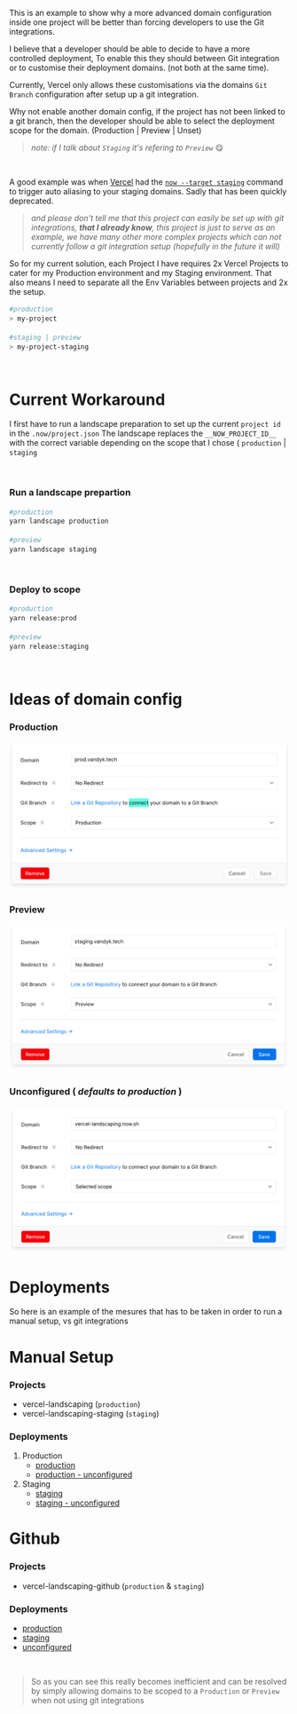 This is an example to show why a more advanced domain configuration inside one project will be better than forcing developers to use the Git integrations.

I believe that a developer should be able to decide to have a more controlled deployment, To enable this they should between Git integration or to customise their deployment domains. (not both at the same time).

Currently, Vercel only allows these customisations via the domains `Git Branch` configuration after setup up a git integration.

Why not enable another domain config, if the project has not been linked to a git branch, then the developer should be able to select the deployment scope for the domain. (Production | Preview | Unset)

> _note: if I talk about `Staging` it's refering to `Preview`_ 😋

<br />

A good example was when [Vercel](https://vercel.com/blog/automatic-aliasing) had the [`now --target staging`](https://vercel.com/blog/automatic-aliasing) command to trigger auto aliasing to your staging domains. Sadly that has been quickly deprecated.

> _and please don't tell me that this project can easily be set up with git integrations, **that I already know**, this project is just to serve as an example, we have many other more complex projects which can not currently follow a git integration setup (hopefully in the future it will)_

So for my current solution, each Project I have requires 2x Vercel Projects to cater for my Production environment and my Staging environment. That also means I need to separate all the Env Variables between projects and 2x the setup.

```bash
#production
> my-project

#staging | preview
> my-project-staging
```

<br />

# Current Workaround

I first have to run a landscape preparation to set up the current `project id` in the `.now/project.json`
The landscape replaces the `__NOW_PROJECT_ID__` with the correct variable depending on the scope that I chose ( `production` | `staging`

<br />

### Run a landscape prepartion

```bash
#production
yarn landscape production

#preview
yarn landscape staging
```

<br />

### Deploy to scope

```bash
#production
yarn release:prod

#preview
yarn release:staging
```

<br />

# Ideas of domain config

### Production

![Production Domain Configuration](./public/production.png)

### Preview

![Preview Domain Configuration](./public/preview.png)

### Unconfigured ( _defaults to production_ )

![Production/Unconfigured Domain Configuration](./public/unconfigured.png)

# Deployments

So here is an example of the mesures that has to be taken in order to run a manual setup, vs git integrations

# Manual Setup

### Projects

- vercel-landscaping (`production`)
- vercel-landscaping-staging (`staging`)

### Deployments

1. Production
   - [production](https://scope-manual-production.vandyk.tech/)
   - [production - unconfigured](vercel-landscaping.now.sh)
2. Staging
   - [staging](https://scope-manual-staging.vandyk.tech/)
   - [staging - unconfigured](vercel-landscaping-staging.now.sh)

# Github

### Projects

- vercel-landscaping-github (`production` & `staging`)

### Deployments

- [production](https://scope-github-prod.vandyk.tech)
- [staging](https://scope-github-staging.vandyk.tech)
- [unconfigured](https://vercel-landscaping-github.now.sh)

<br />

> So as you can see this really becomes inefficient and can be resolved by simply allowing domains to be scoped to a `Production` or `Preview` when not using git integrations
